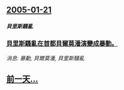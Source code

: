 ## [2005-01-21](/news/2005/01/21/index.md)

##### 貝里斯騷亂
### [ 貝里斯騷亂在首都貝爾莫潘演變成暴動。](/news/2005/01/21/貝里斯騷亂在首都貝爾莫潘演變成暴動.md)
_消息: 暴動, 貝爾莫潘, 貝里斯騷亂_

## [前一天...](/news/2005/01/20/index.md)

